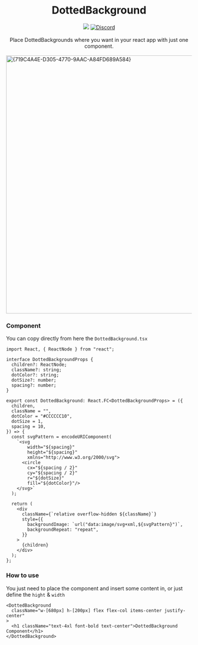 <div align="center">
  <h1>DottedBackground</h1>
  <a href="https://github.com/d4nilpzz/dotted-background/blob/main/LICENSE"><img src="https://img.shields.io/badge/License-GPL%203.0-blue" /></a>
  <a href="https://discord.d4nilpzz.dev"><img alt="Discord" src="https://img.shields.io/discord/1373385570965000292?label=Discord"></a>
  <br />
  <br />
  <a>Place DottedBackgrounds where you want in your react app with just one component.</a>
  <br />
  <br />
</div>

<img width="940" height="701" alt="{719C4A4E-D305-4770-9AAC-A84FD689A584}" src="https://github.com/user-attachments/assets/612c880d-a75e-48c9-b3d7-e3244234aeec" />

### Component
You can copy directly from here the `DottedBackground.tsx`
```tsx
import React, { ReactNode } from "react";

interface DottedBackgroundProps {
  children?: ReactNode;
  className?: string;
  dotColor?: string;
  dotSize?: number;
  spacing?: number;
}

export const DottedBackground: React.FC<DottedBackgroundProps> = ({
  children,
  className = "",
  dotColor = "#CCCCCC10",
  dotSize = 1,
  spacing = 10,
}) => {
  const svgPattern = encodeURIComponent(
    `<svg 
        width="${spacing}" 
        height="${spacing}" 
        xmlns="http://www.w3.org/2000/svg">
      <circle 
        cx="${spacing / 2}" 
        cy="${spacing / 2}" 
        r="${dotSize}" 
        fill="${dotColor}"/>
    </svg>`
  );

  return (
    <div
      className={`relative overflow-hidden ${className}`}
      style={{
        backgroundImage: `url("data:image/svg+xml,${svgPattern}")`,
        backgroundRepeat: "repeat",
      }}
    >
      {children}
    </div>
  );
};
```

### How to use
You just need to place the component and insert some content in, or just define the `hight` & `width`
```tsx
<DottedBackground
  className="w-[680px] h-[200px] flex flex-col items-center justify-center"
>
  <h1 className="text-4xl font-bold text-center">DottedBackground Component</h1>
</DottedBackground>
```
